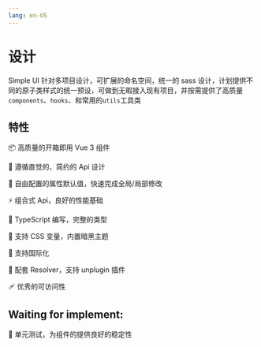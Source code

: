 ```yaml
---
lang: en-US
---
```


# 设计

Simple UI 针对多项目设计，可扩展的命名空间，统一的 sass 设计，计划提供不同的原子类样式的统一预设，可做到无暇接入现有项目，并按需提供了高质量`components`、`hooks`、和常用的`utils`工具类

## 特性

📦 高质量的开箱即用 Vue 3 组件

📐 遵循直觉的、简约的 Api 设计

🔧 自由配置的属性默认值，快速完成全局/局部修改

⚡ 组合式 Api，良好的性能基础

🔨 TypeScript 编写，完整的类型

🎨 支持 CSS 变量，内置暗黑主题

🚩 支持国际化

🛫 配套 Resolver，支持 unplugin 插件

🩹 优秀的可访问性

## Waiting for implement:

💪 单元测试，为组件的提供良好的稳定性
